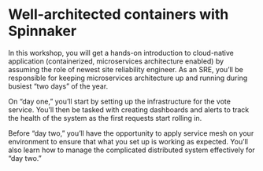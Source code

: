 # Well-architected containers with Spinnaker

In this workshop, you will get a hands-on introduction to cloud-native application (containerized, microservices architecture enabled) by assuming the role of newest site reliability engineer. As an SRE, you’ll be responsible for keeping microservices architecture up and running during busiest “two days” of the year.

On “day one,” you’ll start by setting up the infrastructure for the vote service. You’ll then be tasked with creating dashboards and alerts to track the health of the system as the first requests start rolling in.

Before “day two,” you’ll have the opportunity to apply service mesh on your environment to ensure that what you set up is working as expected. You’ll also learn how to manage the complicated distributed system effectively for “day two.”
